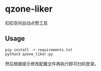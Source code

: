 # qzone-liker
扣扣空间自动点赞工具

## Usage
```shell
pip install -r requirements.txt
python3 qzone_liker.py
```
然后根据提示修改配置文件再执行即可扫码登录。
